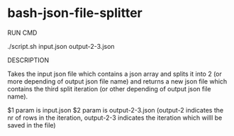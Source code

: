 # bash-json-file-splitter
RUN CMD

./script.sh input.json output-2-3.json

DESCRIPTION

Takes the input json file which contains a json array and splits it into 2 (or more depending of output json file name) and returns a new json file which contains
the third split iteration (or other depending of output json file name).

$1 param is input.json
$2 param is output-2-3.json (output-2 indicates the  nr of rows in the iteration,  output-2-3 indicates the iteration which willl be saved in the file) 
